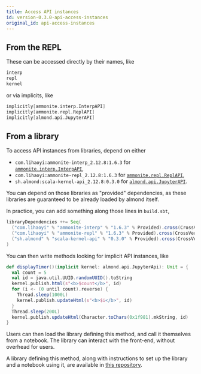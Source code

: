 ```yaml
---
title: Access API instances
id: version-0.3.0-api-access-instances
original_id: api-access-instances
---
```


## From the REPL

These can be accessed directly by their names, like

```scala
interp
repl
kernel
```

or via implicits, like

```scala
implicitly[ammonite.interp.InterpAPI]
implicitly[ammonite.repl.ReplAPI]
implicitly[almond.api.JupyterAPI]
```

## From a library

To access API instances from libraries, depend on either
- `com.lihaoyi:ammonite-interp_2.12.8:1.6.3` for [`ammonite.interp.InterpAPI`](api-ammonite.md#interpapi),
- `com.lihaoyi:ammonite-repl_2.12.8:1.6.3` for [`ammonite.repl.ReplAPI`](api-ammonite.md#replapi),
- `sh.almond:scala-kernel-api_2.12.8:0.3.0` for [`almond.api.JupyterAPI`](api-jupyter.md#jupyterapi).

You can depend on those libraries as "provided" dependencies, as these libraries
are guaranteed to be already loaded by almond itself.

In practice, you can add something along those lines in `build.sbt`,

```scala
libraryDependencies ++= Seq(
  ("com.lihaoyi" % "ammonite-interp" % "1.6.3" % Provided).cross(CrossVersion.full), // for ammonite.interp.InterpAPI
  ("com.lihaoyi" % "ammonite-repl" % "1.6.3" % Provided).cross(CrossVersion.full), // for ammonite.repl.ReplAPI
  ("sh.almond" % "scala-kernel-api" % "0.3.0" % Provided).cross(CrossVersion.full) // for almond.api.JupyterAPI
)
```

You can then write methods looking for implicit
API instances, like

```scala
def displayTimer()(implicit kernel: almond.api.JupyterApi): Unit = {
  val count = 5
  val id = java.util.UUID.randomUUID().toString
  kernel.publish.html(s"<b>$count</b>", id)
  for (i <- (0 until count).reverse) {
    Thread.sleep(1000L)
    kernel.publish.updateHtml(s"<b>$i</b>", id)
  }
  Thread.sleep(200L)
  kernel.publish.updateHtml(Character.toChars(0x1f981).mkString, id)
}
```

Users can then load the library defining this method, and call it themselves
from a notebook. The library can interact with the front-end, without overhead
for users.

A library defining this method, along with instructions to set up the library and
a notebook using it, are available in
[this repository](https://github.com/almond-sh/example-library-jupyter-api).
